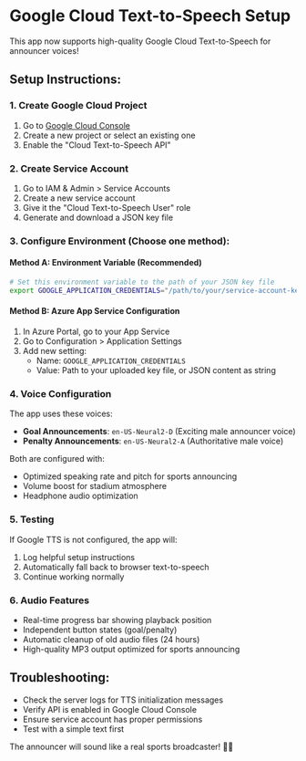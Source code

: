 # Google Cloud Text-to-Speech Setup

This app now supports high-quality Google Cloud Text-to-Speech for announcer voices!

## Setup Instructions:

### 1. Create Google Cloud Project
1. Go to [Google Cloud Console](https://console.cloud.google.com/)
2. Create a new project or select an existing one
3. Enable the "Cloud Text-to-Speech API"

### 2. Create Service Account
1. Go to IAM & Admin > Service Accounts
2. Create a new service account
3. Give it the "Cloud Text-to-Speech User" role
4. Generate and download a JSON key file

### 3. Configure Environment (Choose one method):

#### Method A: Environment Variable (Recommended)
```bash
# Set this environment variable to the path of your JSON key file
export GOOGLE_APPLICATION_CREDENTIALS="/path/to/your/service-account-key.json"
```

#### Method B: Azure App Service Configuration
1. In Azure Portal, go to your App Service
2. Go to Configuration > Application Settings
3. Add new setting:
   - Name: `GOOGLE_APPLICATION_CREDENTIALS`
   - Value: Path to your uploaded key file, or JSON content as string

### 4. Voice Configuration
The app uses these voices:
- **Goal Announcements**: `en-US-Neural2-D` (Exciting male announcer voice)
- **Penalty Announcements**: `en-US-Neural2-A` (Authoritative male voice)

Both are configured with:
- Optimized speaking rate and pitch for sports announcing
- Volume boost for stadium atmosphere
- Headphone audio optimization

### 5. Testing
If Google TTS is not configured, the app will:
1. Log helpful setup instructions
2. Automatically fall back to browser text-to-speech
3. Continue working normally

### 6. Audio Features
- Real-time progress bar showing playback position
- Independent button states (goal/penalty)
- Automatic cleanup of old audio files (24 hours)
- High-quality MP3 output optimized for sports announcing

## Troubleshooting:
- Check the server logs for TTS initialization messages
- Verify API is enabled in Google Cloud Console
- Ensure service account has proper permissions
- Test with a simple text first

The announcer will sound like a real sports broadcaster! 🏒🎤
